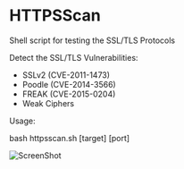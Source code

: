 # HTTPSScan
Shell script for testing the SSL/TLS Protocols

Detect the SSL/TLS Vulnerabilities:

* SSLv2 (CVE-2011-1473)
* Poodle (CVE-2014-3566)
* FREAK (CVE-2015-0204)
* Weak Ciphers

Usage:

bash httpsscan.sh [target] [port]

![ScreenShot](http://alexos.org/wp-content/uploads/2015/03/httpsscan2.png)
